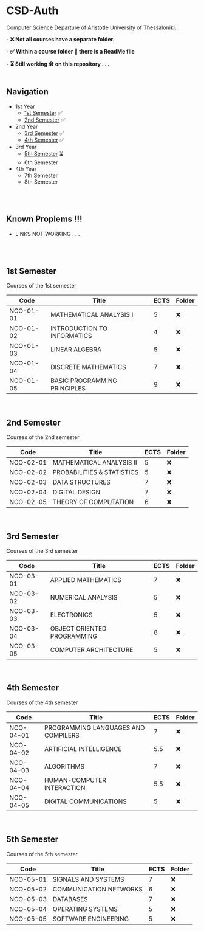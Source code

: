 # CSD-Auth

Computer Science Departure of Aristotle University of Thessaloniki.

__- ❌ Not all courses have a separate folder.__

__- ✅ Within a course folder 📁 there is a ReadMe file__

__- ⏳ Still working 🛠️ on this repository . . .__
<br/>
<br/>
## Navigation

- 1st Year
    - [1st Semester](https://github.com/tsingi-chris/CSD-Auth#1st-semester) ✅       
    - [2nd Semester](https://github.com/tsingi-chris/CSD-Auth#2nd-semester) ✅
- 2nd Year
    - [3rd Semester](https://github.com/tsingi-chris/CSD-Auth#3rd-semester) ✅
    - [4th Semester](https://github.com/tsingi-chris/CSD-Auth#4th-semester) ✅
- 3rd Year 
    - [5th Semester](https://github.com/tsingi-chris/CSD-Auth#5th-semester) ⏳
    - 6th Semester
- 4th Year
    - 7th Semester
    - 8th Semester

<br/><br/>

## Known Proplems !!!
- LINKS NOT WORKING . . .

<br/><br/>


## 1st Semester

<!-- [Link for this folder]() -->

Courses of the 1st semester

| Code      | Title                                | ECTS | Folder |
| --------- | ------------------------------------ | ---- | ------ |
| NCO-01-01 | MATHEMATICAL ANALYSIS I              | 5    | ❌    |
| NCO-01-02 | INTRODUCTION TO INFORMATICS          | 4    | ❌    |
| NCO-01-03 | LINEAR ALGEBRA                       | 5    | ❌    |
| NCO-01-04 | DISCRETE MATHEMATICS                 | 7    | ❌    |
| NCO-01-05 | BASIC PROGRAMMING PRINCIPLES         | 9    | ❌    |
<br/>



## 2nd Semester

<!-- [Link for this folder]() -->

Courses of the 2nd semester

| Code      | Title                                | ECTS | Folder |
| --------- | ------------------------------------ | ---- | ------ |
| NCO-02-01 | MATHEMATICAL ANALYSIS II             | 5    | ❌    |
| NCO-02-02 | PROBABILITIES & STATISTICS           | 5    | ❌    |
| NCO-02-03 | DATA STRUCTURES                      | 7    | ❌    |
| NCO-02-04 | DIGITAL DESIGN                       | 7    | ❌    |
| NCO-02-05 | THEORY OF COMPUTATION                | 6    | ❌    |
<br/>



## 3rd Semester

<!-- [Link for this folder]() -->

Courses of the 3rd semester

| Code      | Title                                | ECTS | Folder |
| --------- | ------------------------------------ | ---- | ------ |
| NCO-03-01 | APPLIED MATHEMATICS                  | 7    | ❌    |
| NCO-03-02 | NUMERICAL ANALYSIS                   | 5    | ❌    |
| NCO-03-03 | ELECTRONICS                          | 5    | ❌    |
| NCO-03-04 | OBJECT ORIENTED PROGRAMMING          | 8    | ❌    |
| NCO-03-05 | COMPUTER ARCHITECTURE                | 5    | ❌    |
<br/>



## 4th Semester

<!-- [Link for this folder]() -->

Courses of the 4th semester

| Code      | Title                                | ECTS | Folder |
| --------- | ------------------------------------ | ---- | ------ |
| NCO-04-01 | PROGRAMMING LANGUAGES AND  COMPILERS | 7    | ❌    |
| NCO-04-02 | ARTIFICIAL INTELLIGENCE              | 5.5  | ❌    |
| NCO-04-03 | ALGORITHMS                           | 7    | ❌    |
| NCO-04-04 | HUMAN-COMPUTER INTERACTION           | 5.5  | ❌    |
| NCO-04-05 | DIGITAL COMMUNICATIONS               | 5    | ❌    |
<br/>



## 5th Semester

<!-- [Link for this folder]() -->

Courses of the 5th semester

| Code      | Title                                | ECTS | Folder |
| --------- | ------------------------------------ | ---- | ------ |
| NCO-05-01 | SIGNALS AND SYSTEMS                  | 7    | ❌    |
| NCO-05-02 | COMMUNICATION NETWORKS               | 6    | ❌    |
| NCO-05-03 | DATABASES                            | 7    | ❌    |
| NCO-05-04 | OPERATING SYSTEMS                    | 5    | ❌    |
| NCO-05-05 | SOFTWARE ENGINEERING                 | 5    | ❌    |
<br/>


<!-- 
## 6th Semester

[Link for this folder]()

Courses of the 6th semester

| Code      | Title                                       | ECTS | Folder |
| --------- | ------------------------------------------- | ---- | ------ |
| NDM-06-02 | STOCHASTIC SIGNAL PROCESSING                | -    | ❌    |
| NDM-06-04 | PATTERN RECOGNITION-STATISTICAL LEARNING    | -    | ❌    |
| NDM-07-04 | COMPUTER GRAPHICS                           | -    | ❌    |
| NDM-08-04 | BIOINFORMATICS I - COMPUTATIONAL BIOLOGY    | -    | ❌    |
| NET-06-01 | 	MOBILE DEVICE INTERFACES                  | -    | ❌    |
|    ...    |                    ...                      | ...  |  ...  |
<br/>


-->

